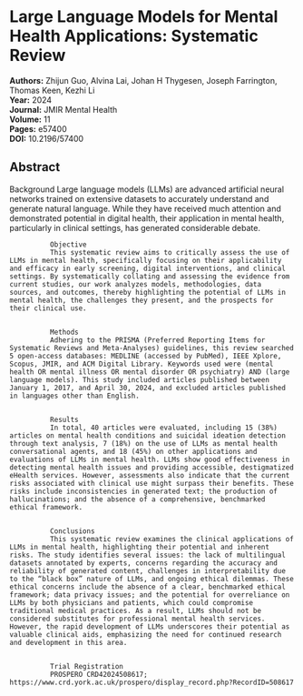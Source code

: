 # Large Language Models for Mental Health Applications: Systematic Review

**Authors:** Zhijun Guo, Alvina Lai, Johan H Thygesen, Joseph Farrington, Thomas Keen, Kezhi Li  
**Year:** 2024  
**Journal:** JMIR Mental Health  
**Volume:** 11  
**Pages:** e57400  
**DOI:** 10.2196/57400  

## Abstract
Background
              Large language models (LLMs) are advanced artificial neural networks trained on extensive datasets to accurately understand and generate natural language. While they have received much attention and demonstrated potential in digital health, their application in mental health, particularly in clinical settings, has generated considerable debate.
            
            
              Objective
              This systematic review aims to critically assess the use of LLMs in mental health, specifically focusing on their applicability and efficacy in early screening, digital interventions, and clinical settings. By systematically collating and assessing the evidence from current studies, our work analyzes models, methodologies, data sources, and outcomes, thereby highlighting the potential of LLMs in mental health, the challenges they present, and the prospects for their clinical use.
            
            
              Methods
              Adhering to the PRISMA (Preferred Reporting Items for Systematic Reviews and Meta-Analyses) guidelines, this review searched 5 open-access databases: MEDLINE (accessed by PubMed), IEEE Xplore, Scopus, JMIR, and ACM Digital Library. Keywords used were (mental health OR mental illness OR mental disorder OR psychiatry) AND (large language models). This study included articles published between January 1, 2017, and April 30, 2024, and excluded articles published in languages other than English.
            
            
              Results
              In total, 40 articles were evaluated, including 15 (38%) articles on mental health conditions and suicidal ideation detection through text analysis, 7 (18%) on the use of LLMs as mental health conversational agents, and 18 (45%) on other applications and evaluations of LLMs in mental health. LLMs show good effectiveness in detecting mental health issues and providing accessible, destigmatized eHealth services. However, assessments also indicate that the current risks associated with clinical use might surpass their benefits. These risks include inconsistencies in generated text; the production of hallucinations; and the absence of a comprehensive, benchmarked ethical framework.
            
            
              Conclusions
              This systematic review examines the clinical applications of LLMs in mental health, highlighting their potential and inherent risks. The study identifies several issues: the lack of multilingual datasets annotated by experts, concerns regarding the accuracy and reliability of generated content, challenges in interpretability due to the “black box” nature of LLMs, and ongoing ethical dilemmas. These ethical concerns include the absence of a clear, benchmarked ethical framework; data privacy issues; and the potential for overreliance on LLMs by both physicians and patients, which could compromise traditional medical practices. As a result, LLMs should not be considered substitutes for professional mental health services. However, the rapid development of LLMs underscores their potential as valuable clinical aids, emphasizing the need for continued research and development in this area.
            
            
              Trial Registration
              PROSPERO CRD42024508617; https://www.crd.york.ac.uk/prospero/display_record.php?RecordID=508617

